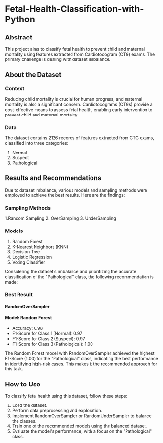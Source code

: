 # Fetal-Health-Classification-with-Python

## Abstract

This project aims to classify fetal health to prevent child and maternal mortality using features extracted from Cardiotocogram (CTG) exams. The primary challenge is dealing with dataset imbalance.

## About the Dataset

### Context

Reducing child mortality is crucial for human progress, and maternal mortality is also a significant concern. Cardiotocograms (CTGs) provide a cost-effective means to assess fetal health, enabling early intervention to prevent child and maternal mortality.

### Data

The dataset contains 2126 records of features extracted from CTG exams, classified into three categories:

1. Normal
2. Suspect
3. Pathological

## Results and Recommendations

Due to dataset imbalance, various models and sampling methods were employed to achieve the best results. Here are the findings:

### Sampling Methods

1.Random Sampling
2. OverSampling
3. UnderSampling

### Models

1. Random Forest
2. K-Nearest Neighbors (KNN)
3. Decision Tree
4. Logistic Regression
5. Voting Classifier

Considering the dataset's imbalance and prioritizing the accurate classification of the "Pathological" class, the following recommendation is made:

### Best Result

#### RandomOverSampler

#### Model: Random Forest

- Accuracy: 0.98
- F1-Score for Class 1 (Normal): 0.97
- F1-Score for Class 2 (Suspect): 0.97
- F1-Score for Class 3 (Pathological): 1.00

The Random Forest model with RandomOverSampler achieved the highest F1-Score (1.00) for the "Pathological" class, indicating the best performance in identifying high-risk cases. This makes it the recommended approach for this task.

## How to Use

To classify fetal health using this dataset, follow these steps:

1. Load the dataset.
2. Perform data preprocessing and exploration.
3. Implement RandomOverSampler or RandomUnderSampler to balance the classes.
4. Train one of the recommended models using the balanced dataset.
5. Evaluate the model's performance, with a focus on the "Pathological" class.

